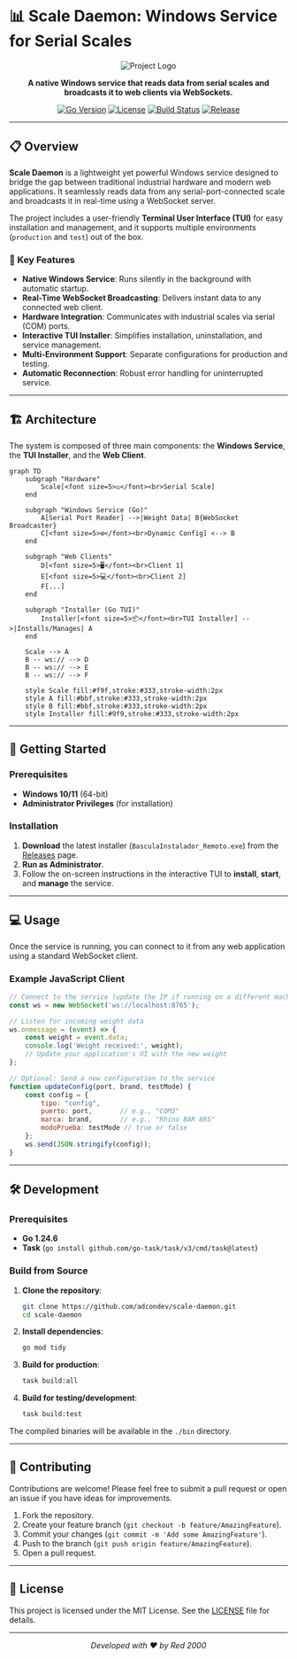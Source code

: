 # 📊 Scale Daemon: Windows Service for Serial Scales

<div align="center">

![Project Logo](https://raw.githubusercontent.com/adcondev/scale-daemon/main/img/pos.jpg)

**A native Windows service that reads data from serial scales and broadcasts it to web clients via WebSockets.**

</div>

<div align="center">

[![Go Version](https://img.shields.io/badge/Go-1.24.6-00ADD8?style=for-the-badge&logo=go)](https://golang.org)
[![License](https://img.shields.io/badge/License-MIT-blue.svg?style=for-the-badge)](https://opensource.org/licenses/MIT)
[![Build Status](https://img.shields.io/badge/Build-Passing-brightgreen?style=for-the-badge)](https://github.com/adcondev/scale-daemon/actions)
[![Release](https://img.shields.io/badge/Release-v0.4.0-blue?style=for-the-badge)](https://github.com/adcondev/scale-daemon/releases)

</div>

---

## 📋 Overview

**Scale Daemon** is a lightweight yet powerful Windows service designed to bridge the gap between traditional industrial hardware and modern web applications. It seamlessly reads data from any serial-port-connected scale and broadcasts it in real-time using a WebSocket server.

The project includes a user-friendly **Terminal User Interface (TUI)** for easy installation and management, and it supports multiple environments (`production` and `test`) out of the box.

### 🎯 Key Features

- **Native Windows Service**: Runs silently in the background with automatic startup.
- **Real-Time WebSocket Broadcasting**: Delivers instant data to any connected web client.
- **Hardware Integration**: Communicates with industrial scales via serial (COM) ports.
- **Interactive TUI Installer**: Simplifies installation, uninstallation, and service management.
- **Multi-Environment Support**: Separate configurations for production and testing.
- **Automatic Reconnection**: Robust error handling for uninterrupted service.

---

## 🏗️ Architecture

The system is composed of three main components: the **Windows Service**, the **TUI Installer**, and the **Web Client**.

```mermaid
graph TD
    subgraph "Hardware"
        Scale[<font size=5>⚖️</font><br>Serial Scale]
    end

    subgraph "Windows Service (Go)"
        A[Serial Port Reader] -->|Weight Data| B{WebSocket Broadcaster}
        C[<font size=5>⚙️</font><br>Dynamic Config] <--> B
    end

    subgraph "Web Clients"
        D[<font size=5>🖥️</font><br>Client 1]
        E[<font size=5>💻</font><br>Client 2]
        F[...]
    end

    subgraph "Installer (Go TUI)"
        Installer[<font size=5>📦</font><br>TUI Installer] -->|Installs/Manages| A
    end

    Scale --> A
    B -- ws:// --> D
    B -- ws:// --> E
    B -- ws:// --> F

    style Scale fill:#f9f,stroke:#333,stroke-width:2px
    style A fill:#bbf,stroke:#333,stroke-width:2px
    style B fill:#bbf,stroke:#333,stroke-width:2px
    style Installer fill:#9f9,stroke:#333,stroke-width:2px
```

---

## 🚀 Getting Started

### Prerequisites

- **Windows 10/11** (64-bit)
- **Administrator Privileges** (for installation)

### Installation

1. **Download** the latest installer (`BasculaInstalador_Remoto.exe`) from the [Releases](https://github.com/adcondev/scale-daemon/releases) page.
2. **Run as Administrator**.
3. Follow the on-screen instructions in the interactive TUI to **install**, **start**, and **manage** the service.

---

## 💻 Usage

Once the service is running, you can connect to it from any web application using a standard WebSocket client.

### Example JavaScript Client

```javascript
// Connect to the service (update the IP if running on a different machine)
const ws = new WebSocket('ws://localhost:8765');

// Listen for incoming weight data
ws.onmessage = (event) => {
    const weight = event.data;
    console.log('Weight received:', weight);
    // Update your application's UI with the new weight
};

// Optional: Send a new configuration to the service
function updateConfig(port, brand, testMode) {
    const config = {
        tipo: "config",
        puerto: port,       // e.g., "COM3"
        marca: brand,       // e.g., "Rhino BAR 8RS"
        modoPrueba: testMode // true or false
    };
    ws.send(JSON.stringify(config));
}
```

---

## 🛠️ Development

### Prerequisites

- **Go 1.24.6**
- **Task** (`go install github.com/go-task/task/v3/cmd/task@latest`)

### Build from Source

1. **Clone the repository**:
   ```sh
   git clone https://github.com/adcondev/scale-daemon.git
   cd scale-daemon
   ```
2. **Install dependencies**:
   ```sh
   go mod tidy
   ```
3. **Build for production**:
   ```sh
   task build:all
   ```
4. **Build for testing/development**:
    ```sh
    task build:test
    ```

The compiled binaries will be available in the `./bin` directory.

---

## 🤝 Contributing

Contributions are welcome! Please feel free to submit a pull request or open an issue if you have ideas for improvements.

1. Fork the repository.
2. Create your feature branch (`git checkout -b feature/AmazingFeature`).
3. Commit your changes (`git commit -m 'Add some AmazingFeature'`).
4. Push to the branch (`git push origin feature/AmazingFeature`).
5. Open a pull request.

---

## 📄 License

This project is licensed under the MIT License. See the [LICENSE](LICENSE) file for details.

---

<div align="center">
<i>Developed with ❤️ by Red 2000</i>
</div>
